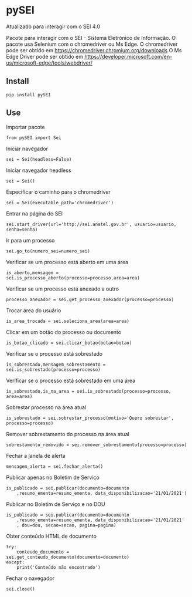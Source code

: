 # pySEI
Atualizado para interagir com o SEI 4.0

Pacote para interagir com o SEI - Sistema Eletrônico de Informação. O pacote usa Selenium com o chromedriver ou Ms Edge.
O chromedriver pode ser obtido em https://chromedriver.chromium.org/downloads
O Ms Edge Driver pode ser obtido em https://developer.microsoft.com/en-us/microsoft-edge/tools/webdriver/

## Install 

```
pip install pySEI
```

## Use
Importar pacote
```
from pySEI import Sei
```
Iniciar navegador
```
sei = Sei(headless=False)
```
Iniciar navegador headless
```
sei = Sei()
```
Especificar o caminho para o chromedriver
```
sei = Sei(executable_path='chromedriver')
```
Entrar na página do SEI
```
sei.start_driver(url='http://sei.anatel.gov.br', usuario=usuario, senha=senha)
```
Ir para um processo
```
sei.go_to(numero_sei=numero_sei)
```
Verificar se um processo está aberto em uma área
```
is_aberto,mensagem = sei.is_processo_aberto(processo=processo,area=area)
```
Verificar se um processo está anexado a outro
```
processo_anexador = sei.get_processo_anexador(processo=processo)
```
Trocar área do usuário
```
is_area_trocada = sei.seleciona_area(area=area)
```
Clicar em um botão do processo ou documento
```
is_botao_clicado = sei.clicar_botao(botao=botao)
```
Verificar se o processo está sobrestado
```
is_sobrestado,mensagem_sobrestamento = sei.is_sobrestado(processo=processo)
```
Verificar se o processo está sobrestado em uma área
```
is_sobrestado,is_na_area = sei.is_sobrestado(processo=processo, area=area)
```
Sobrestar processo na área atual
```
is_sobrestado = sei.sobrestar_processo(motivo='Quero sobrestar', processo=processo)
```
Remover sobrestamento do processo na área atual
```
sobrestamento_removido = sei.remover_sobrestamento(processo=processo)
```
Fechar a janela de alerta
```
mensagem_alerta = sei.fechar_alerta()
```
Publicar apenas no Boletim de Serviço
```
is_publicado = sei.publicar(documento=documento
    ,resumo_ementa=resumo_ementa, data_disponibilizacao='21/01/2021')
```
Publicar no Boletim de Serviço e no DOU
```
is_publicado = sei.publicar(documento=documento
    ,resumo_ementa=resumo_ementa, data_disponibilizacao='21/01/2021'
    , dou=dou, secao=secao, pagina=pagina)
```
Obter conteúdo HTML de documento
```
try:
    conteudo_documento = sei.get_conteudo_documento(documento=documento)
except:
    print('Conteúdo não encontrado')
```
Fechar o navegador
```
sei.close()
```